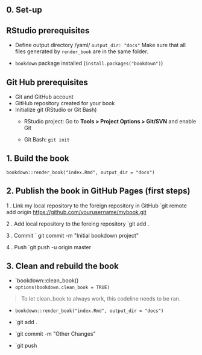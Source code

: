 
## 0. Set-up

##  RStudio prerequisites

- Define output directory
		/yaml/
		`output_dir: "docs"`
			Make sure that all files generated by `render_book` are in the same folder. 

- `bookdown` package installed (`install.packages("bookdown")`)

##  Git Hub prerequisites 
- Git and GitHub account
- GitHub repository created for your book
- Initialize git (RStudio or Git Bash)
	- RStudio project: 
		Go to **Tools > Project Options > Git/SVN** and enable Git

	- Git Bash: 
		`git init` 


## 1. Build the book

`bookdown::render_book("index.Rmd", output_dir = "docs")`

## 2. Publish the book in GitHub Pages (first steps)

1 . Link my local repository to the foreign repository in GitHub 
`git remote add origin https://github.com/yourusername/mybook.git 
	 
2 .	 Add local repository to the foreing repository 
`git add .

3 . Commit 
` git commit -m "Initial bookdown project"

4 . Push 
`git push -u origin master

## 3. Clean and rebuild the book

- `bookdown::clean_book()
- `options(bookdown.clean_book = TRUE)` 
> To let clean_book to always work, this codeline needs to be ran. 

- `bookdown::render_book("index.Rmd", output_dir = "docs")`

- `git add .
- `git commit -m "Other Changes"
- `git push